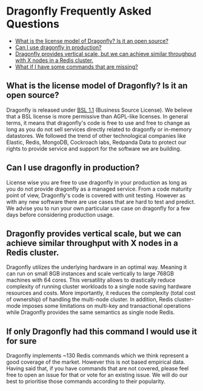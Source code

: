 # Dragonfly Frequently Asked Questions

- [What is the license model of Dragonfly? Is it an open source?](#what-is-the-license-model-of-dragonfly-is-it-an-open-source)
- [Can I use dragonfly in production?](#can-i-use-dragonfly-in-production)
- [Dragonfly provides vertical scale, but we can achieve similar throughput with X nodes in a Redis cluster.](#dragonfly-provides-vertical-scale-but-we-can-achieve-similar-throughput-with-x-nodes-in-a-redis-cluster.)
- [What if I have some commands that are missing?](#what_if_i_have_some_commands_that_are_missing)


## What is the license model of Dragonfly? Is it an open source?
Dragonfly is released under [BSL 1.1](../LICENSE.md) (Business Source License). We believe that a BSL license is more permissive than AGPL-like licenses. In general terms, it means that dragonfly's code is free to use and free to change as long as you do not sell services directly related to dragonfly or in-memory datastores.
We followed the trend of other technological companies like Elastic, Redis, MongoDB, Cockroach labs, Redpanda Data to protect our rights to provide service and support for the software we are building.

## Can I use dragonfly in production?
License wise you are free to use dragonfly in your production as long as you do not provide dragonfly as a managed service. From a code maturity point of view, Dragonfly's code is covered with unit testing. However as with any new software there are use cases that are hard to test and predict. We advise you to run your own particular use case on dragonfly for a few days before considering production usage.

## Dragonfly provides vertical scale, but we can achieve similar throughput with X nodes in a Redis cluster.
Dragonfly utilizes the underlying hardware in an optimal way. Meaning it can run on small 8GB instances and scale vertically to large 768GB machines with 64 cores. This versatility allows to drastically reduce complexity of running cluster workloads to a single node saving hardware resources and costs. More importantly, it reduces the complexity (total cost of ownership) of handling the multi-node cluster. In addition, Redis cluster-mode imposes some limitations on multi-key and transactional operations while Dragonfly provides the same semantics as single node Redis.

## If only Dragonfly had this command I would use it for sure
Dragonfly implements ~130 Redis commands which we think represent a good coverage of the market. However this is not based empirical data. Having said that, if you have commands that are not covered, please feel free to open an issue for that or vote for an existing issue. We will do our best to prioritise those commands according to their popularity.
